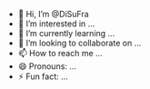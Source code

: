 - 👋 Hi, I’m @DiSuFra
- 👀 I’m interested in ...
- 🌱 I’m currently learning ...
- 💞️ I’m looking to collaborate on ...
- 📫 How to reach me ...
- 😄 Pronouns: ...
- ⚡ Fun fact: ...

<!---
DiSuFra/DiSuFra is a ✨ special ✨ repository because its `README.md` (this file) appears on your GitHub profile.
You can click the Preview link to take a look at your changes.
--->
